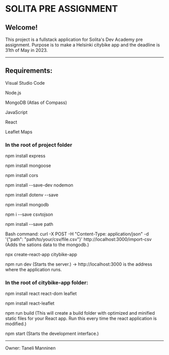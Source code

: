 # SOLITA PRE ASSIGNMENT

## Welcome! 

This project is a fullstack application for Solita's Dev Academy pre assignment. Purpose is to make a Helsinki citybike app and the deadline is 31th of May in 2023.

---------------------------------------------------------------------------------------------------------------------------------------------------------------------

## Requirements:

Visual Studio Code

Node.js

MongoDB (Atlas of Compass)

JavaScript

React

Leaflet Maps

### In the root of project folder

npm install express 

npm install mongoose 

npm install cors 

npm install --save-dev nodemon 

npm install dotenv --save

npm install mongodb

npm i --save csvtojson

npm install --save path

Bash command: curl -X POST -H "Content-Type: application/json" -d '{"path": "path/to/your/csv/file.csv"}' http://localhost:3000/import-csv (Adds the sations data to the mongodb.)

npx create-react-app citybike-app

npm run dev (Starts the server.) -> http://localhost:3000 is the address where the application runs.

### In the root of citybike-app folder:

npm install react react-dom leaflet

npm install react-leaflet

npm run build (This will create a build folder with optimized and minified static files for your React app. Run this every time the react application is modified.)

npm start (Starts the development interface.)

---------------------------------------------------------------------------------------------------------------------------------------------------------------------

Owner: Taneli Manninen
